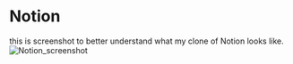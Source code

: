 # Notion
this is screenshot to better understand what my clone of Notion looks like.
![Notion_screenshot](https://github.com/10Arman10/Notion/blob/main/Images/Notion_Project_screenshot.png)
